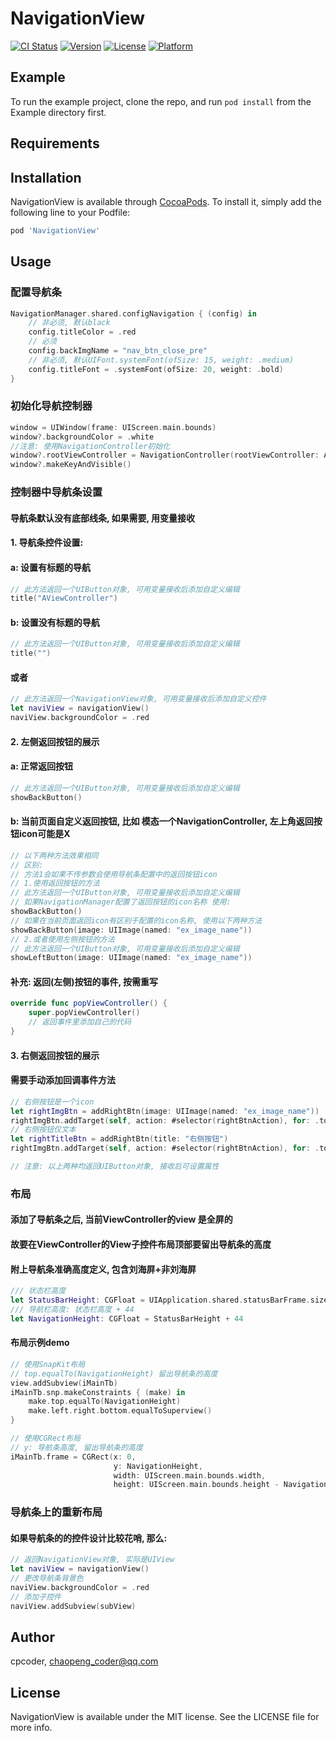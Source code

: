 # NavigationView

[![CI Status](https://img.shields.io/travis/cpcoder/NavigationView.svg?style=flat)](https://travis-ci.org/cpcoder/NavigationView)
[![Version](https://img.shields.io/cocoapods/v/NavigationView.svg?style=flat)](https://cocoapods.org/pods/NavigationView)
[![License](https://img.shields.io/cocoapods/l/NavigationView.svg?style=flat)](https://cocoapods.org/pods/NavigationView)
[![Platform](https://img.shields.io/cocoapods/p/NavigationView.svg?style=flat)](https://cocoapods.org/pods/NavigationView)

## Example

To run the example project, clone the repo, and run `pod install` from the Example directory first.

## Requirements

## Installation

NavigationView is available through [CocoaPods](https://cocoapods.org). To install
it, simply add the following line to your Podfile:

```ruby
pod 'NavigationView'
```

## Usage

### 配置导航条
```swift
NavigationManager.shared.configNavigation { (config) in
    // 非必须, 默认black
    config.titleColor = .red
    // 必须
    config.backImgName = "nav_btn_close_pre"
    // 非必须, 默认UIFont.systemFont(ofSize: 15, weight: .medium)
    config.titleFont = .systemFont(ofSize: 20, weight: .bold)
}
```
### 初始化导航控制器
```swift
window = UIWindow(frame: UIScreen.main.bounds)
window?.backgroundColor = .white
//注意: 使用NavigationController初始化
window?.rootViewController = NavigationController(rootViewController: AViewController())
window?.makeKeyAndVisible()
```

### 控制器中导航条设置
#### 导航条默认没有底部线条, 如果需要, 用变量接收
 #### 1. 导航条控件设置:
 #### a: 设置有标题的导航
```swift
// 此方法返回一个UIButton对象, 可用变量接收后添加自定义编辑
title("AViewController")
```
#### b: 设置没有标题的导航
```swift
// 此方法返回一个UIButton对象, 可用变量接收后添加自定义编辑
title("")
```
#### 或者
```swift
// 此方法返回一个NavigationView对象, 可用变量接收后添加自定义控件
let naviView = navigationView()
naviView.backgroundColor = .red
```
#### 2. 左侧返回按钮的展示
#### a: 正常返回按钮
```swift
// 此方法返回一个UIButton对象, 可用变量接收后添加自定义编辑
showBackButton()
```
#### b: 当前页面自定义返回按钮, 比如 模态一个NavigationController, 左上角返回按钮icon可能是X
```swift
// 以下两种方法效果相同
// 区别: 
// 方法1会如果不传参数会使用导航条配置中的返回按钮icon
// 1.使用返回按钮的方法
// 此方法返回一个UIButton对象, 可用变量接收后添加自定义编辑
// 如果NavigationManager配置了返回按钮的icon名称 使用: 
showBackButton()
// 如果在当前页面返回icon有区别于配置的icon名称, 使用以下两种方法
showBackButton(image: UIImage(named: "ex_image_name"))
// 2.或者使用左侧按钮的方法
// 此方法返回一个UIButton对象, 可用变量接收后添加自定义编辑
showLeftButton(image: UIImage(named: "ex_image_name"))
```
#### 补充: 返回(左侧)按钮的事件, 按需重写
```swift
override func popViewController() {
    super.popViewController()
    // 返回事件里添加自己的代码
}
```

#### 3. 右侧返回按钮的展示
#### 需要手动添加回调事件方法
```swift
// 右侧按钮是一个icon
let rightImgBtn = addRightBtn(image: UIImage(named: "ex_image_name"))
rightImgBtn.addTarget(self, action: #selector(rightBtnAction), for: .touchUpInside)
// 右侧按钮仅文本
let rightTitleBtn = addRightBtn(title: "右侧按钮")
rightImgBtn.addTarget(self, action: #selector(rightBtnAction), for: .touchUpInside)

// 注意: 以上两种均返回UIButton对象, 接收后可设置属性
```

### 布局
#### 添加了导航条之后, 当前ViewController的view 是全屏的
#### 故要在ViewController的View子控件布局顶部要留出导航条的高度
#### 附上导航条准确高度定义, 包含刘海屏+非刘海屏
```swift
/// 状态栏高度
let StatusBarHeight: CGFloat = UIApplication.shared.statusBarFrame.size.height
/// 导航栏高度: 状态栏高度 + 44
let NavigationHeight: CGFloat = StatusBarHeight + 44
```
#### 布局示例demo
```swift
// 使用SnapKit布局
// top.equalTo(NavigationHeight) 留出导航条的高度
view.addSubview(iMainTb)
iMainTb.snp.makeConstraints { (make) in
    make.top.equalTo(NavigationHeight)
    make.left.right.bottom.equalToSuperview()
}
```
```swift
// 使用CGRect布局
// y: 导航条高度, 留出导航条的高度
iMainTb.frame = CGRect(x: 0,
                       y: NavigationHeight,
                       width: UIScreen.main.bounds.width,
                       height: UIScreen.main.bounds.height - NavigationHeight)
```

### 导航条上的重新布局
#### 如果导航条的的控件设计比较花哨, 那么:
```swift
// 返回NavigationView对象, 实际是UIView
let naviView = navigationView()
// 更改导航条背景色
naviView.backgroundColor = .red
// 添加子控件
naviView.addSubview(subView)
```



## Author

cpcoder, chaopeng_coder@qq.com

## License

NavigationView is available under the MIT license. See the LICENSE file for more info.
